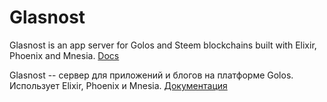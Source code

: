 # Glasnost

Glasnost is an app server for Golos and Steem blockchains built with Elixir, Phoenix and Mnesia.
[Docs](https://github.com/cyberpunk-ventures/glasnost/blob/master/README-en.md)

Glasnost -- сервер для приложений и блогов на платформе Golos. Использует Elixir, Phoenix и Mnesia.
[Документация](https://github.com/cyberpunk-ventures/glasnost/blob/master/README-ru.md)
